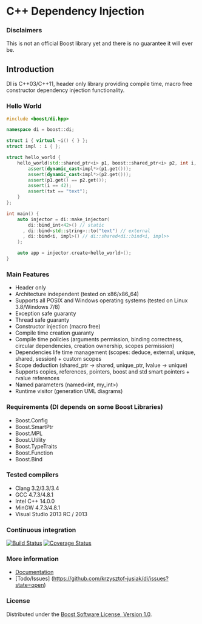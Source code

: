**C++ Dependency Injection**
===

### **Disclaimers**
This is not an official Boost library yet and there is no guarantee it will ever be.

## Introduction
DI is C++03/C++11, header only library providing compile time, macro free constructor dependency injection functionality.

### Hello World
```cpp
#include <boost/di.hpp>

namespace di = boost::di;

struct i { virtual ~i() { } };
struct impl : i { };

struct hello_world {
    hello_world(std::shared_ptr<i> p1, boost::shared_ptr<i> p2, int i, const std::string& txt) {
        assert(dynamic_cast<impl*>(p1.get()));
        assert(dynamic_cast<impl*>(p2.get()));
        assert(p1.get() == p2.get());
        assert(i == 42);
        assert(txt == "text");
    }
};

int main() {
    auto injector = di::make_injector(
        di::bind_int<42>() // static
      , di::bind<std::string>::to("text") // external
      , di::bind<i, impl>() // di::shared<di::bind<i, impl>>
    );

    auto app = injector.create<hello_world>();
}
```

### Main Features
* Header only
* Architecture independent (tested on x86/x86\_64)
* Supports all POSIX and Windows operating systems (tested on Linux 3.8/Windows 7/8)
* Exception safe guaranty
* Thread safe guaranty
* Constructor injection (macro free)
* Compile time creation guaranty
* Compile time policies (arguments permission, binding correctness, circular dependencies, creation ownership, scopes permission)
* Dependencies life time management (scopes: deduce, external, unique, shared, session) + custom scopes
* Scope deduction (shared\_ptr -> shared, unique\_ptr, lvalue -> unique)
* Supports copies, references, pointers, boost and std smart pointers + rvalue references
* Named parameters (named<int, my_int>)
* Runtime visitor (generation UML diagrams)

### Requirements (DI depends on some Boost Libraries)
* Boost.Config
* Boost.SmartPtr
* Boost.MPL
* Boost.Utility
* Boost.TypeTraits
* Boost.Function
* Boost.Bind

### Tested compilers
* Clang 3.2/3.3/3.4
* GCC 4.7.3/4.8.1
* Intel C++ 14.0.0
* MinGW 4.7.3/4.8.1
* Visual Studio 2013 RC / 2013

### Continuous integration
[![Build Status](https://travis-ci.org/krzysztof-jusiak/di.png?branch=master)](https://travis-ci.org/krzysztof-jusiak/di) [![Coverage Status](https://coveralls.io/repos/krzysztof-jusiak/di/badge.png?branch=master)](https://coveralls.io/r/krzysztof-jusiak/di?branch=master)

### More information
* [Documentation](http://krzysztof-jusiak.github.com/di/doc/html)
* [Todo/Issues] (https://github.com/krzysztof-jusiak/di/issues?state=open)

### License
Distributed under the [Boost Software License, Version 1.0](http://www.boost.org/LICENSE_1_0.txt).

